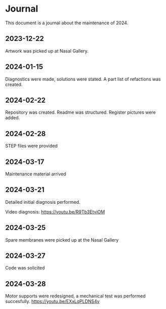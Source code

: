# Journal

This document is a journal about the maintenance of 2024.

## 2023-12-22
Artwork was picked up at Nasal Gallery.

## 2024-01-15
Diagnostics were made, solutions were stated. A part list of refactions was created.

## 2024-02-22

Repository was created. Readme was structured. Register pictures were added. 

## 2024-02-28

STEP files were provided

## 2024-03-17

Maintenance material arrived

## 2024-03-21

Detailed initial diagnosis performed.

Video diagnosis: https://youtu.be/R9Tb3EtviOM

## 2024-03-25

Spare membranes were picked up at the Nasal Gallery

## 2024-03-27

Code was solicited

## 2024-03-28

Motor supports were redesigned, a mechanical test was performed succesfully.
https://youtu.be/EXxLqPLDNS4v


